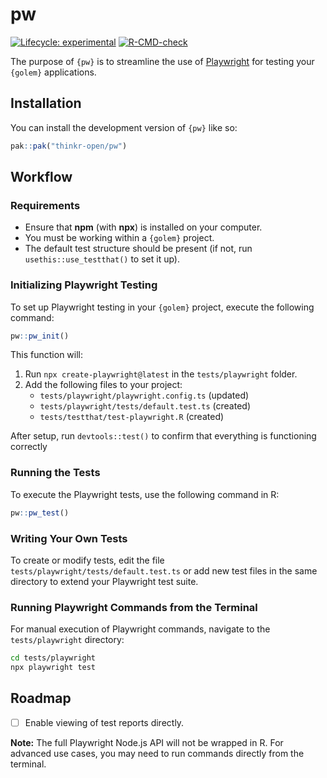 
# pw

<!-- badges: start -->
[![Lifecycle: experimental](https://img.shields.io/badge/lifecycle-experimental-orange.svg)](https://lifecycle.r-lib.org/articles/stages.html#experimental)
[![R-CMD-check](https://github.com/ThinkR-open/pw/actions/workflows/R-CMD-check.yaml/badge.svg)](https://github.com/ThinkR-open/pw/actions/workflows/R-CMD-check.yaml)
<!-- badges: end -->

The purpose of `{pw}` is to streamline the use of [Playwright](https://playwright.dev/) for testing your `{golem}` applications.

## Installation

You can install the development version of `{pw}` like so:

``` r
pak::pak("thinkr-open/pw")
```

## Workflow

### Requirements

- Ensure that **npm** (with **npx**) is installed on your computer.
- You must be working within a `{golem}` project.
- The default test structure should be present (if not, run `usethis::use_testthat()` to set it up).

### Initializing Playwright Testing

To set up Playwright testing in your `{golem}` project, execute the following command:

```r
pw::pw_init()
```

This function will:

1. Run `npx create-playwright@latest` in the `tests/playwright` folder.
2. Add the following files to your project:
   - `tests/playwright/playwright.config.ts` (updated)
   - `tests/playwright/tests/default.test.ts` (created)
   - `tests/testthat/test-playwright.R` (created)

After setup, run `devtools::test()` to confirm that everything is functioning correctly

### Running the Tests

To execute the Playwright tests, use the following command in R:

```r
pw::pw_test()
```

### Writing Your Own Tests

To create or modify tests, edit the file `tests/playwright/tests/default.test.ts` or add new test files in the same directory to extend your Playwright test suite.

### Running Playwright Commands from the Terminal

For manual execution of Playwright commands, navigate to the `tests/playwright` directory:

```bash
cd tests/playwright
npx playwright test
```

## Roadmap

- [ ] Enable viewing of test reports directly.

**Note:** The full Playwright Node.js API will not be wrapped in R. For advanced use cases, you may need to run commands directly from the terminal.
